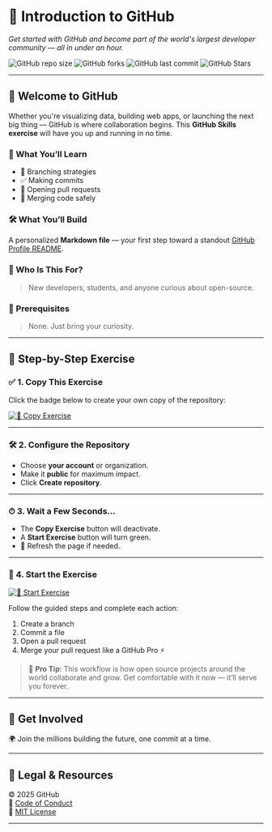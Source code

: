 # 🚀 Introduction to GitHub

_Get started with GitHub and become part of the world's largest developer community — all in under an hour._

![GitHub repo size](https://img.shields.io/github/repo-size/skills/introduction-to-github?style=flat-square)
![GitHub forks](https://img.shields.io/github/forks/skills/introduction-to-github?style=social)
![GitHub last commit](https://img.shields.io/github/last-commit/skills/introduction-to-github?style=flat-square)
![GitHub Stars](https://img.shields.io/github/stars/skills/introduction-to-github?style=social)

---

## 👋 Welcome to GitHub

Whether you're visualizing data, building web apps, or launching the next big thing — GitHub is where collaboration begins. This **GitHub Skills exercise** will have you up and running in no time.

### 🧠 What You’ll Learn

- 🌿 Branching strategies
- ✅ Making commits
- 🔀 Opening pull requests
- 🧬 Merging code safely

### 🛠 What You’ll Build

A personalized **Markdown file** — your first step toward a standout [GitHub Profile README](https://docs.github.com/account-and-profile/setting-up-and-managing-your-github-profile/customizing-your-profile/managing-your-profile-readme).

### 🎯 Who Is This For?

> New developers, students, and anyone curious about open-source.

### 🧾 Prerequisites

> None. Just bring your curiosity.

---

## 📝 Step-by-Step Exercise

### ✅ 1. Copy This Exercise

Click the badge below to create your own copy of the repository:

[![📠 Copy Exercise](https://img.shields.io/badge/%F0%9F%93%A0_Copy_Exercise-008000?style=for-the-badge)](https://github.com/new?template_owner=skills&template_name=introduction-to-github&owner=%40me&name=skills-introduction-to-github&description=Exercise:+Introduction+to+GitHub&visibility=public)

---

### 🛠 2. Configure the Repository

- Choose **your account** or organization.
- Make it **public** for maximum impact.
- Click **Create repository**.

---

### ⏱ 3. Wait a Few Seconds...

- The **Copy Exercise** button will deactivate.
- A **Start Exercise** button will turn green.
- 🔁 Refresh the page if needed.

---

### 🧪 4. Start the Exercise

[![🚀 Start Exercise](https://img.shields.io/badge/🚀_Start_Exercise-blue?style=for-the-badge)](#)

Follow the guided steps and complete each action:
1. Create a branch
2. Commit a file
3. Open a pull request
4. Merge your pull request like a GitHub Pro ⚡

> 🧠 **Pro Tip**: This workflow is how open source projects around the world collaborate and grow. Get comfortable with it now — it’ll serve you forever.

---

## 🙌 Get Involved

🌍 Join the millions building the future, one commit at a time.

---

## 📄 Legal & Resources

&copy; 2025 GitHub  
🔗 [Code of Conduct](https://www.contributor-covenant.org/version/2/1/code_of_conduct/code_of_conduct.md)  
🧾 [MIT License](https://gh.io/mit)

---
